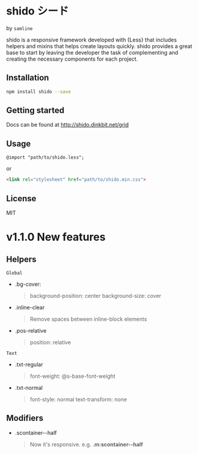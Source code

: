# shido シード
by `samline`

shido is a responsive framework developed with {Less} that includes helpers and mixins that helps create layouts quickly. shido provides a great base to start by leaving the developer the task of complementing and creating the necessary components for each project.

## Installation
```bash
npm install shido --save
```

## Getting started
Docs can be found at http://shido.dinkbit.net/grid

## Usage
```less
@import "path/to/shido.less";
```
or
```html
<link rel="stylesheet" href="path/to/shido.min.css">
```

## License
MIT

# v1.1.0 New features 

## Helpers

`Global`
- .bg-cover: 
  >  background-position: center
     > background-size: cover
- .inline-clear
  > Remove spaces between inline-block elements
- .pos-relative
  > position: relative

`Text`
- .txt-regular
  > font-weight: @s-base-font-weight 
- .txt-normal
  > font-style: normal
  > text-transform: none

## Modifiers

- .scontainer--half
  > Now it's responsive. e.g. **.m:scontainer--half**
